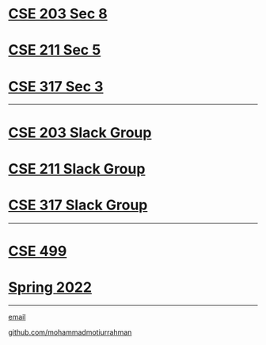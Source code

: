 # [CSE 203 Sec 8](https://mohammadmotiurrahman.github.io/cse203_8)
# [CSE 211 Sec 5](https://mohammadmotiurrahman.github.io/cse211_5)
# [CSE 317 Sec 3](https://mohammadmotiurrahman.github.io/cse317_3)

* * *
# [CSE 203 Slack Group](https://csc101summer22.slack.com/)
# [CSE 211 Slack Group](https://csc101summer22.slack.com/)
# [CSE 317 Slack Group](https://csc101summer22.slack.com/)
* * *

# [CSE 499 ](https://mohammadmotiurrahman.github.io/CSE499)
# [Spring 2022](https://mohammadmotiurrahman.github.io/spring2022)

* * *

[email](mailto:mohammadmotiurrahman@gmail.com)

[github.com/mohammadmotiurrahman](https://github.com/mohammadmotiurrahman)
